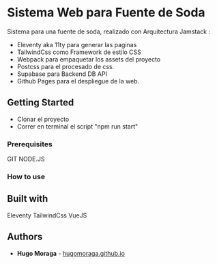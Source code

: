 # Sistema Web para Fuente de Soda

Sistema para una fuente de soda, realizado con Arquitectura Jamstack :

- Eleventy aka 11ty para generar las paginas
- TailwindCss como Framework de estilo CSS
- Webpack para empaquetar los assets del proyecto
- Postcss para el procesado de css.
- Supabase para Backend DB API
- Github Pages para el despliegue de la web.

## Getting Started

- Clonar el proyecto
- Correr en terminal el script "npm run start"

### Prerequisites

GIT
NODE.JS


### How to use


## Built with

Eleventy
TailwindCss
VueJS

## Authors

* **Hugo Moraga** - [hugomoraga.github.io](https://hugomoraga.github.io)


